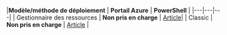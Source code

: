|**Modèle/méthode de déploiement** | **Portail Azure** | **PowerShell** | |---|---|---| | Gestionnaire des ressources | **Non pris en charge** | [Article](../articles/expressroute/expressroute-howto-coexist-resource-manager.md)| | Classic | **Non pris en charge** | [Article](../articles/expressroute/expressroute-howto-coexist-classic.md) |